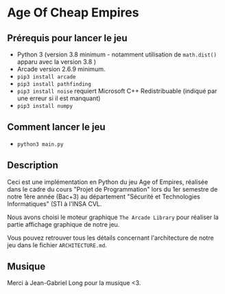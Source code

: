 # Age Of Cheap Empires

## Prérequis pour lancer le jeu

- Python 3 (version 3.8 minimum - notamment utilisation de ```math.dist()``` apparu avec la version 3.8 )
- Arcade version 2.6.9 minimum.
- ```pip3 install arcade```
- ```pip3 install pathfinding```
- ```pip3 install noise``` requiert Microsoft C++ Redistribuable (indiqué par une erreur si il est manquant)
- ```pip3 install numpy```

## Comment lancer le jeu

- ```python3 main.py ```

## Description

Ceci est une implémentation en Python du jeu Age of Empires, réalisée dans le cadre du cours "Projet de Programmation" lors du 1er semestre de notre 1ère année (Bac+3) au département "Sécurité et Technologies Informatiques" (STI à l'INSA CVL.

Nous avons choisi le moteur graphique `The Arcade Library` pour réaliser la partie affichage graphique de notre jeu. 

Vous pouvez retrouver tous les détails concernant l'architecture de notre jeu dans le fichier `ARCHITECTURE.md`.

## Musique

Merci à Jean-Gabriel Long pour la musique <3.  
